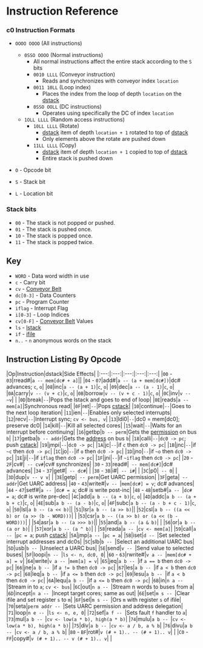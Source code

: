 # Instruction Reference

### c0 Instruction Formats

- `OOOO OOOO` (All instructions)
  - `0SSO OOOO` (Normal instructions)
    - All normal instructions affect the entire stack according to the `S` bits
    - `0010 LLLL` (Conveyor instruction)
      - Reads and synchronizes with conveyor index `location`
    - `0011 10LL` (Loop index)
      - Places the index from the loop of depth `location` on the [dstack](architecture/dstack.html)
    - `0SSO OOLL` (DC instructions)
      - Operates using specifically the DC of index `location`
  - `1OLL LLLL` (Random access instructions)
    - `10LL LLLL` (Rotate)
      - [dstack](architecture/dstack.html) item of depth `location + 1` rotated to top of [dstack](architecture/dstack.html)
      - Only elements above the rotate are pushed down
    - `11LL LLLL` (Copy)
      - [dstack](architecture/dstack.html) item of depth `location + 1` copied to top of [dstack](architecture/dstack.html)
      - Entire stack is pushed down

- `O` - Opcode bit
- `S` - Stack bit
- `L` - Location bit

### Stack bits
- `00` - The stack is not popped or pushed.
- `01` - The stack is pushed once.
- `10` - The stack is popped once.
- `11` - The stack is popped twice.

## Key
- `WORD` - Data word width in use
- `c` - Carry bit
- `cv` - [Conveyor Belt](architecture/conveyor.html)
- `dc[0-3]` - Data Counters
- `pc` - Program Counter
- `iflag` - Interrupt Flag
- `i[0-3]` - Loop Indices
- `cv[0-F]` - [Conveyor Belt](architecture/conveyor.html) Values
- `ls` - [lstack](architecture/lstack.html)
- `if` - [ifile](architecture/ifile.html)
- `n..` - `n` anonymous words on the stack

## Instruction Listing By Opcode

|Op|Instruction|dstack|Side Effects|
|:---:|:---:|:---:|:---:|:---:|
|`00` - `03`|rread#|`a -- mem[dc# + a]`||
|`04` - `07`|add#|`a -- (a + mem[dc#])`|dc# advances; `c`, `o`|
|`08`|inc|`a -- (a + 1)`|`c`, `o`|
|`09`|dec|`a -- (a - 1)`|`c`, `o`|
|`0A`|carry|`v -- (v + c)`|`c`, `o`|
|`0B`|borrow|`v -- (v + c - 1)`|`c`, `o`|
|`0C`|inv|`v -- ~v`| |
|`0D`|break|` -- `|Pops the lstack and goes to end of loop|
|`0E`|reads|`a -- mem[a]`|Synchronous read|
|`0F`|ret|` -- `|Pops [cstack](architecture/cstack.html)|
|`10`|continue|` -- `|Goes to the next loop iteration|
|`11`|ien|` -- `|Enables only selected interrupts|
|`12`|recv|` -- `|Interrupt sync; `cv <- bus, v`|
|`13`|ldi0|` -- `|dc0 = mem[dc0]; preserve dc0|
|`14`|kill|` -- `|Kill all selected cores|
|`15`|wait|` -- `|Waits for an interrupt before continuing|
|`16`|getbp|`b -- perm`|Gets the [permission](uarc.md) on bus `b`|
|`17`|getba|`b -- addr`|Gets the [address](uarc.md) on bus `b`|
|`18`|calli|` -- `|`dc0 -> pc`; push [cstack](architecture/cstack.html)|
|`19`|jmpi|` -- `|`dc0 -> pc`|
|`1A`|jc|` -- `|if `c` then `dc0 -> pc`|
|`1B`|jnc|` -- `|if `~c` then `dc0 -> pc`|
|`1C`|jo|` -- `|if `o` then `dc0 -> pc`|
|`1D`|jno|` -- `|if `~o` then `dc0 -> pc`|
|`1E`|ji|` -- `|if `iflag` then `dc0 -> pc`|
|`1F`|jni|` -- `|if `~iflag` then `dc0 -> pc`|
|`20` - `2F`|cv#|` -- cv#`|cv# synchronizes|
|`30` - `33`|read#|` -- mem[dc#]`|dc# advances|
|`34` - `37`|get#|` -- dc#`| |
|`38` - `3B`|i#|` -- i#`| |
|`3C`|p0|` -- 0`| |
|`3D`|dup|`v -- v v`| |
|`3E`|getp|` -- perm`|Get UARC permission|
|`3F`|geta|` -- addr`|Get UARC address|
|`40` - `43`|write#|`v -- `|`mem[dc#] = v`; dc# advances|
|`44` - `47`|setf#|`a -- `|`dc# = a`; dc# is write post-inc|
|`48` - `4B`|setb#|`a -- `|`dc# = a`; dc# is write pre-dec|
|`4C`|add|`a b -- (a + b)`|`c`, `o`|
|`4D`|addc|`a b -- (a + b + c)`|`c`, `o`|
|`4E`|sub|`a b -- (a - b)`|`c`, `o`|
|`4F`|subc|`a b -- (a - b + c - 1)`|`c`, `o`|
|`50`|lsl|`a b -- (a << b)`||
|`51`|lsr|`a b -- (a >> b)`||
|`52`|csl|`a b -- ((a << b) or (a >> (b - WORD)))`| |
|`53`|csr|`a b -- ((a >> b) or (a << (b - WORD)))`| |
|`54`|asr|`a b -- (a >>> b)`||
|`55`|and|`a b -- (a & b)`| |
|`56`|or|`a b -- (a or b)`| |
|`57`|xor|`a b -- (a ^ b)`| |
|`58`|reada|`a -- `|`cv <- mem[a]`|
|`59`|call|`a -- `|`pc = a`; push [cstack](architecture/cstack.html)|
|`5A`|jmp|`a -- `|`pc = a`|
|`5B`|iset|`d -- `|Set selected interrupt addresses and dc0s|
|`5C`|slb|`b -- `|Select an additional UARC bus|
|`5D`|usb|`b -- `|Unselect a UARC bus|
|`5E`|send|`v -- `|Send value to selected buses|
|`5F`|loopi|`n -- `|`ls <- n, dc0, 0`|
|`60` - `63`|rwrite#|`v a -- `|`mem[dc# + a] = v`|
|`64`|write|`v a -- `|`mem[a] = v`|
|`65`|jeq|`a b -- `|if `a == b` then `dc0 -> pc`|
|`66`|jne|`a b -- `|if `a != b` then `dc0 -> pc`|
|`67`|les|`a b -- `|if `a < b` then `dc0 -> pc`|
|`68`|leq|`a b -- `|if `a <= b` then `dc0 -> pc`|
|`69`|lesu|`a b -- `|if `a < b` then `dc0 -> pc`|
|`6A`|lequ|`a b -- `|if `a <= b` then `dc0 -> pc`|
|`6B`|in|`n a -- `|Stream in to `a`; `cv <- bus`|
|`6C`|out|`n a -- `|Stream n words to buses from a|
|`6D`|incept|`n a -- `|Incept target cores; same as out|
|`6E`|set|`m s -- `|Clear ifile and set register `s` to `m`|
|`6F`|sel|`m s -- `|Ors `m` with register `s` of ifile|
|`70`|seta|`perm addr -- `|Sets UARC permission and address delegation|
|`71`|loop|`n e -- `|`ls <- n, e, 0`|
|`72`|sef|`a f -- `|Sets fault `f` handler to `a`|
|`73`|mul|`a b -- `|`cv <- low(a * b), high(a * b)`|
|`74`|mulu|`a b -- `|`cv <- low(a * b), high(a * b)`|
|`75`|div|`a b -- `|`cv <- a / b, a % b`|
|`76`|divu|`a b -- `|`cv <- a / b, a % b`|
|`80` - `BF`|rot#|`v (# + 1).. -- (# + 1).. v`| |
|`C0` - `FF`|copy#|`v (# + 1).. -- v (# + 1).. v`| |

